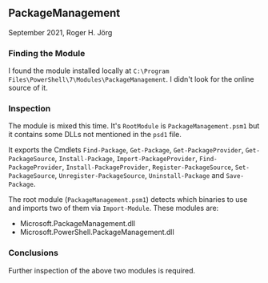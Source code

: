 ## PackageManagement

September 2021, Roger H. Jörg

### Finding the Module

I found the module installed locally at ```C:\Program Files\PowerShell\7\Modules\PackageManagement```. I didn't look for
the online source of it.

### Inspection

The module is mixed this time. It's ```RootModule``` is ```PackageManagement.psm1``` but it contains some DLLs not mentioned
in the ```psd1``` file.

It exports the Cmdlets ```Find-Package```, ```Get-Package```, ```Get-PackageProvider```, ```Get-PackageSource```,
```Install-Package```, ```Import-PackageProvider```, ```Find-PackageProvider```, ```Install-PackageProvider```,
```Register-PackageSource```, ```Set-PackageSource```, ```Unregister-PackageSource```, ```Uninstall-Package``` and ```Save-Package```.

The root module (```PackageManagement.psm1```) detects which binaries to use and imports two of them via ```Import-Module```.
These modules are:
- Microsoft.PackageManagement.dll
- Microsoft.PowerShell.PackageManagement.dll

### Conclusions

Further inspection of the above two modules is required.
